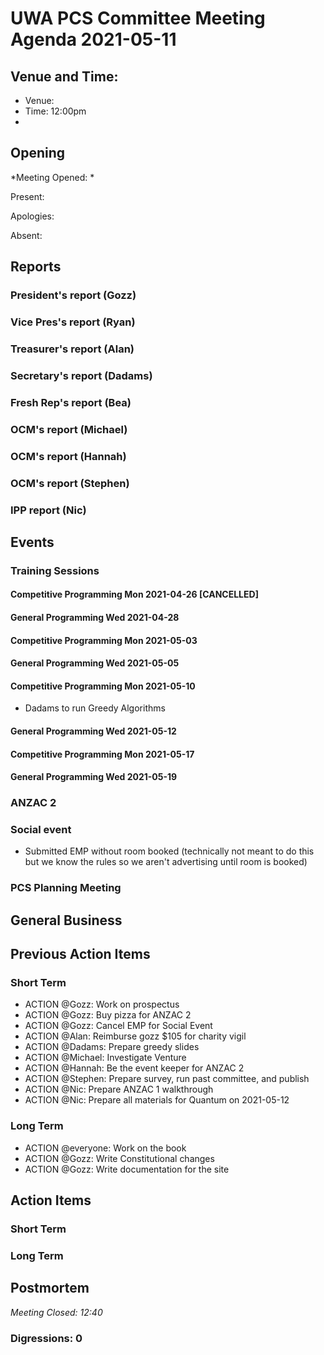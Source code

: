 # UWA PCS Committee Meeting Agenda 2021-05-11

## Venue and Time:

- Venue: 
- Time: 12:00pm
- 
## Opening

*Meeting Opened: *

Present:

Apologies:

Absent:

## Reports

### President's report (Gozz)

### Vice Pres's report (Ryan)

### Treasurer's report (Alan)

### Secretary's report (Dadams)

### Fresh Rep's report (Bea)

### OCM's report (Michael)

### OCM's report (Hannah)

### OCM's report (Stephen)

### IPP report (Nic)

## Events

### Training Sessions

#### Competitive Programming Mon 2021-04-26 [CANCELLED]

#### General Programming Wed 2021-04-28

#### Competitive Programming Mon 2021-05-03

#### General Programming Wed 2021-05-05


#### Competitive Programming Mon 2021-05-10

- Dadams to run Greedy Algorithms

#### General Programming Wed 2021-05-12


#### Competitive Programming Mon 2021-05-17


#### General Programming Wed 2021-05-19


### ANZAC 2


### Social event

- Submitted EMP without room booked (technically not meant to do this but we know the rules so we aren't advertising until room is booked)
### PCS Planning Meeting


## General Business

## Previous Action Items

### Short Term

- ACTION @Gozz: Work on prospectus
- ACTION @Gozz: Buy pizza for ANZAC 2
- ACTION @Gozz: Cancel EMP for Social Event
- ACTION @Alan: Reimburse gozz $105 for charity vigil
- ACTION @Dadams: Prepare greedy slides
- ACTION @Michael: Investigate Venture
- ACTION @Hannah: Be the event keeper for ANZAC 2
- ACTION @Stephen: Prepare survey, run past committee, and publish
- ACTION @Nic: Prepare ANZAC 1 walkthrough
- ACTION @Nic: Prepare all materials for Quantum on 2021-05-12

### Long Term

- ACTION @everyone: Work on the book
- ACTION @Gozz: Write Constitutional changes
- ACTION @Gozz: Write documentation for the site

## Action Items

### Short Term

### Long Term

## Postmortem

*Meeting Closed: 12:40*

### Digressions: 0